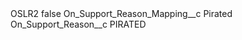 <?xml version="1.0" encoding="UTF-8"?>
<CustomMetadata xmlns="http://soap.sforce.com/2006/04/metadata" xmlns:xsi="http://www.w3.org/2001/XMLSchema-instance" xmlns:xsd="http://www.w3.org/2001/XMLSchema">
    <label>OSLR2</label>
    <protected>false</protected>
    <values>
        <field>On_Support_Reason_Mapping__c</field>
        <value xsi:type="xsd:string">Pirated</value>
    </values>
    <values>
        <field>On_Support_Reason__c</field>
        <value xsi:type="xsd:string">PIRATED</value>
    </values>
</CustomMetadata>
